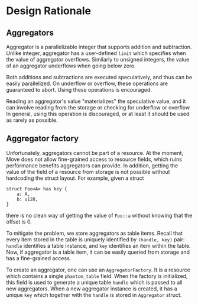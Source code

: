 # Design Rationale

## Aggregators

Aggregator is a parallelizable integer that supports addition and subtraction.
Unlike integer, aggregator has a user-defined `limit` which specifies when
the value of aggregator overflows. Similarly to unsigned integers, the value
of an aggregator underflows when going below zero.

Both additions and subtractions are executed speculatively, and thus can be
easily parallelized. On underflow or overflow, these operations are guaranteed
to abort. Using these operations is encouraged.

Reading an aggregator's value "materializes" the speculative value, and it
can involve reading from the storage or checking for underflow or overflow.
In general, using this operation is discouraged, or at least it should be used
as rarely as possible.

## Aggregator factory

Unfortunately, aggregators cannot be part of a resource. At the moment, Move
does not allow fine-grained access to resource fields, which ruins performance
benefits aggregators can provide. In addition, getting the value of the field of
a resource from storage is not possible without hardcoding the struct layout.
For example, given a struct

```move
struct Foo<A> has key {
    a: A,
    b: u128,
}
```

there is no clean way of getting the value of `Foo::a` without knowing that the
offset is 0.

To mitigate the problem, we store aggregators as table items. Recall that every
item stored in the table is uniquely identified by `(handle, key)` pair: `handle` 
identifies a table instance, and `key` identifies an item within the table. Now,
if aggregator is a table item, it can be easily queried from storage and has a
fine-grained access.

To create an aggregator, one can use an `AggregatorFactory`. It is a resource
which contains a single `phantom_table` field. When the factory is initialized,
this field is used to generate a unique table `handle` which is passed to all
new aggregators. When a new aggregator instance is created, it has a unique
`key` which together with the `handle` is stored in `Aggregator` struct.
